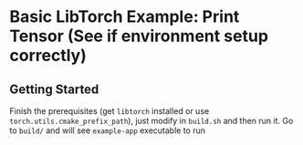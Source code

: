 # Basic LibTorch Example: Print Tensor (See if environment setup correctly)

## Getting Started

Finish the prerequisites (get `libtorch` installed or use `torch.utils.cmake_prefix_path`), just modify in `build.sh` and then run it.
Go to `build/` and will see `example-app` executable to run

